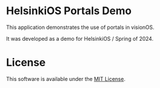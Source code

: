 # HelsinkiOS Portals Demo

This application demonstrates the use of portals in visionOS.

It was developed as a demo for HelsinkiOS / Spring of 2024.

# License

This software is available under the [MIT License](LICENSE.md).
